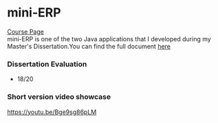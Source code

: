 # mini-ERP  
[Course Page](https://sigarra.up.pt/feup/pt/ucurr_geral.ficha_uc_view?pv_ocorrencia_id=500404)  
mini-ERP is one of the two Java applications that I developed during my Master's Dissertation.You can find the full document [here](https://sigarra.up.pt/feup/pt/pub_geral.pub_view?pi_pub_base_id=636948)  

### Dissertation Evaluation
 * 18/20
 
### Short version video showcase 
https://youtu.be/Bge9sg86pLM
